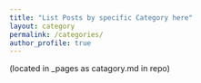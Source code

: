 ```yaml
---
title: "List Posts by specific Category here"
layout: category
permalink: /categories/
author_profile: true
---
```


(located in _pages as catagory.md in repo)
